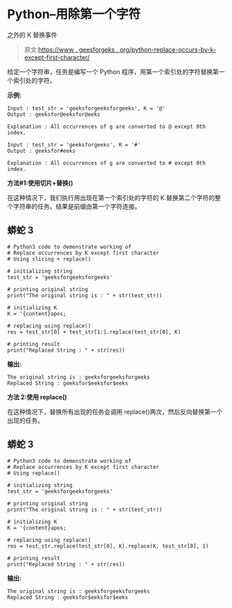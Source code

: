 # Python–用除第一个字符

之外的 K 替换事件

> 原文:[https://www . geesforgeks . org/python-replace-occurs-by-k-except-first-character/](https://www.geeksforgeeks.org/python-replace-occurrences-by-k-except-first-character/)

给定一个字符串，任务是编写一个 Python 程序，用第一个索引处的字符替换第一个索引处的字符。

**示例:**

```
Input : test_str = 'geeksforgeeksforgeeks', K = '@'
Output : geeksfor@eeksfor@eeks

Explanation : All occurrences of g are converted to @ except 0th index.

Input : test_str = 'geeksforgeeks', K = '#'
Output : geeksfor#eeks

Explanation : All occurrences of g are converted to # except 0th index.
```

**方法#1:使用切片+替换()**

在这种情况下，我们执行用出现在第一个索引处的字符的 K 替换第二个字符的整个字符串的任务。结果是前缀由第一个字符连接。

## 蟒蛇 3

```
# Python3 code to demonstrate working of
# Replace occurrences by K except first character
# Using slicing + replace()

# initializing string
test_str = 'geeksforgeeksforgeeks'

# printing original string
print("The original string is : " + str(test_str))

# initializing K
K = '{content}apos;

# replacing using replace()
res = test_str[0] + test_str[1:].replace(test_str[0], K)

# printing result
print("Replaced String : " + str(res))
```

**输出:**

```
The original string is : geeksforgeeksforgeeks
Replaced String : geeksfor$eeksfor$eeks
```

**方法 2:使用 replace()**

在这种情况下，替换所有出现的任务会调用 replace()两次，然后反向替换第一个出现的任务。

## 蟒蛇 3

```
# Python3 code to demonstrate working of
# Replace occurrences by K except first character
# Using replace()

# initializing string
test_str = 'geeksforgeeksforgeeks'

# printing original string
print("The original string is : " + str(test_str))

# initializing K
K = '{content}apos;

# replacing using replace()
res = test_str.replace(test_str[0], K).replace(K, test_str[0], 1)

# printing result
print("Replaced String : " + str(res))
```

**输出:**

```
The original string is : geeksforgeeksforgeeks
Replaced String : geeksfor$eeksfor$eeks
```